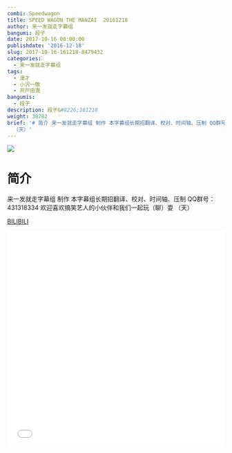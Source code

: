 ```yaml
---
combi: Speedwagon
title: SPEED WAGON THE MANZAI  20161218
author: 来一发就走字幕组
bangumi: 段子
date: 2017-10-16 00:00:00
publishdate: '2016-12-18'
slug: 2017-10-16-161218-8479432
categories:
  - 来一发就走字幕组
tags:
  - 漫才
  - 小沢一敬
  - 井戸田潤
bangumis:
  - 段子
description: 段子&#8226;161218
weight: 38782
brief: '# 简介 来一发就走字幕组 制作 本字幕组长期招翻译、校对、时间轴、压制 QQ群号：431318334 欢迎喜欢搞笑艺人的小伙伴和我们一起玩（聊）耍
  （天）'
---
```


![](https://i.imgur.com/wnQ8Ca2.jpg)

# 简介  
来一发就走字幕组 制作  本字幕组长期招翻译、校对、时间轴、压制   QQ群号：431318334 欢迎喜欢搞笑艺人的小伙伴和我们一起玩（聊）耍 （天）

  [BILIBILI](https://www.bilibili.com/video/av8479432/)


<div class="vcontainer">  <iframe class='video' src="//www.bilibili.com/blackboard/player.html?aid=8479432" width="100%" height="500" frameborder="0" allowfullscreen="allowfullscreen"></iframe></div>
